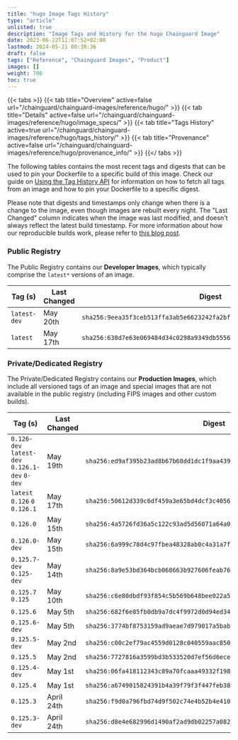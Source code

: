 ```yaml
---
title: "hugo Image Tags History"
type: "article"
unlisted: true
description: "Image Tags and History for the hugo Chainguard Image"
date: 2023-06-22T11:07:52+02:00
lastmod: 2024-05-21 00:38:36
draft: false
tags: ["Reference", "Chainguard Images", "Product"]
images: []
weight: 700
toc: true
---
```


{{< tabs >}}
{{< tab title="Overview" active=false url="/chainguard/chainguard-images/reference/hugo/" >}}
{{< tab title="Details" active=false url="/chainguard/chainguard-images/reference/hugo/image_specs/" >}}
{{< tab title="Tags History" active=true url="/chainguard/chainguard-images/reference/hugo/tags_history/" >}}
{{< tab title="Provenance" active=false url="/chainguard/chainguard-images/reference/hugo/provenance_info/" >}}
{{</ tabs >}}

The following tables contains the most recent tags and digests that can be used to pin your Dockerfile to a specific build of this image. Check our guide on [Using the Tag History API](/chainguard/chainguard-images/using-the-tag-history-api/) for information on how to fetch all tags from an image and how to pin your Dockerfile to a specific digest.

Please note that digests and timestamps only change when there is a change to the image, even though images are rebuilt every night. The "Last Changed" column indicates when the image was last modified, and doesn't always reflect the latest build timestamp. For more information about how our reproducible builds work, please refer to [this blog post](https://www.chainguard.dev/unchained/reproducing-chainguards-reproducible-image-builds).

### Public Registry
The Public Registry contains our **Developer Images**, which typically comprise the `latest*` versions of an image.

| Tag (s)       | Last Changed | Digest                                                                    |
|---------------|--------------|---------------------------------------------------------------------------|
|  `latest-dev` | May 20th     | `sha256:9eea35f3ceb513ffa3ab5e6623242fa2bff236013573ec49aeea0bf71f197b32` |
|  `latest`     | May 17th     | `sha256:638d7e63e069484d34c0298a9349db5556b7440d498d61196a95b5a48ffa2e2b` |


### Private/Dedicated Registry
The Private/Dedicated Registry contains our **Production Images**, which include all versioned tags of an image and special images that are not available in the public registry (including FIPS images and other custom builds).

| Tag (s)                                         | Last Changed | Digest                                                                    |
|-------------------------------------------------|--------------|---------------------------------------------------------------------------|
|  `0.126-dev` `latest-dev` `0.126.1-dev` `0-dev` | May 19th     | `sha256:ed9af395b23ad8b67b68dd1dc1f9aa439d9d715c3fe349970bde584018404ef8` |
|  `latest` `0.126` `0` `0.126.1`                 | May 17th     | `sha256:50612d339c6df459a3e65bd4dcf3c4056875d83eaf3dd81bf32a5975100421da` |
|  `0.126.0`                                      | May 15th     | `sha256:4a5726fd36a5c122c93ad5d56071a64a0e9bc2062077720ce1445e8b5cc650cb` |
|  `0.126.0-dev`                                  | May 15th     | `sha256:6a999c78d4c97fbea48328ab0c4a31a7f40594a0c87ea85f349a17839094c7c5` |
|  `0.125.7-dev` `0.125-dev`                      | May 14th     | `sha256:8a9e53bd364bcb068663b927606feab76fdfa961524099b16e115342df5c04e1` |
|  `0.125.7` `0.125`                              | May 10th     | `sha256:c6e80dbdf93f854c5b569b648bee022a5301bc8a0cd98452a75f6ead056885bc` |
|  `0.125.6`                                      | May 5th      | `sha256:682f6e85fb0db9a7dc4f9972d0d94ed34a9e048f1d9b9e3774f5088474e6ef94` |
|  `0.125.6-dev`                                  | May 5th      | `sha256:3774bf8753159ad9aeae7d979017a5babf6298c45818f718592646bdba55f9aa` |
|  `0.125.5-dev`                                  | May 2nd      | `sha256:c00c2ef79ac4559d0128c040559aac8503ff3874af7149ed46aa2b092eb0d32e` |
|  `0.125.5`                                      | May 2nd      | `sha256:7727816a3599bd3b533520d7ef56d6ecefdead3da3751bf23cc608a11fca6ade` |
|  `0.125.4-dev`                                  | May 1st      | `sha256:06fa418112343c89a70fcaaa49332f198b6ff343122bf6a8b7c409de2c84e316` |
|  `0.125.4`                                      | May 1st      | `sha256:a6749015824391b4a39f79f3f447feb38afd7f875f9a5db80d25bbdc3d0ca438` |
|  `0.125.3`                                      | April 24th   | `sha256:f9d0a796fbd74d9f502c74e4b52b4e410bc092e0aff76e976eddc0e4e34d7fee` |
|  `0.125.3-dev`                                  | April 24th   | `sha256:d8e4e682996d1490af2ad9db02257a082d327d9448d14a9e909517062dc13c3b` |

